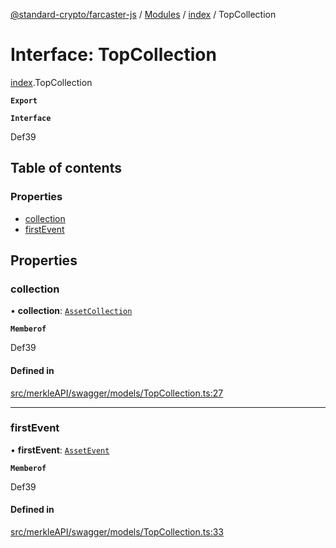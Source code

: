 [@standard-crypto/farcaster-js](../README.md) / [Modules](../modules.md) / [index](../modules/index.md) / TopCollection

# Interface: TopCollection

[index](../modules/index.md).TopCollection

**`Export`**

**`Interface`**

Def39

## Table of contents

### Properties

- [collection](index.TopCollection.md#collection)
- [firstEvent](index.TopCollection.md#firstevent)

## Properties

### collection

• **collection**: [`AssetCollection`](index.AssetCollection.md)

**`Memberof`**

Def39

#### Defined in

[src/merkleAPI/swagger/models/TopCollection.ts:27](https://github.com/standard-crypto/farcaster-js/blob/main/src/merkleAPI/swagger/models/TopCollection.ts#L27)

___

### firstEvent

• **firstEvent**: [`AssetEvent`](index.AssetEvent.md)

**`Memberof`**

Def39

#### Defined in

[src/merkleAPI/swagger/models/TopCollection.ts:33](https://github.com/standard-crypto/farcaster-js/blob/main/src/merkleAPI/swagger/models/TopCollection.ts#L33)
